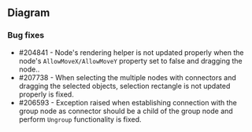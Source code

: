 ## Diagram

### Bug fixes

* \#204841 - Node's rendering helper is not updated properly when the node's `AllowMoveX/AllowMoveY` property set to false and dragging the node..
* \#207738 - When selecting the multiple nodes with connectors and dragging the selected objects, selection rectangle is not updated properly is fixed.
* \#206593 - Exception raised when establishing connection with the group node as connector should be a child of the group node and perform `Ungroup` functionality is fixed.
